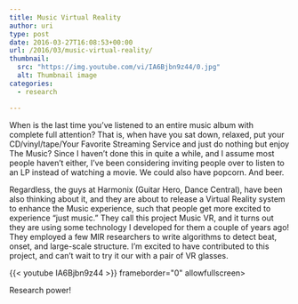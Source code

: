 ```yaml
---
title: Music Virtual Reality
author: uri
type: post
date: 2016-03-27T16:08:53+00:00
url: /2016/03/music-virtual-reality/
thumbnail:
  src: "https://img.youtube.com/vi/IA6Bjbn9z44/0.jpg"
  alt: Thumbnail image
categories:
  - research

---
```

When is the last time you&#8217;ve listened to an entire music album with complete full attention? That is, when have you sat down, relaxed, put your CD/vinyl/tape/Your Favorite Streaming Service and just do nothing but enjoy The Music? Since I haven&#8217;t done this in quite a while, and I assume most people haven&#8217;t either, I&#8217;ve been considering inviting people over to <emph>listen</emph> to an LP instead of watching a movie. We could also have popcorn. And beer.

Regardless, the guys at Harmonix (Guitar Hero, Dance Central), have been also thinking about it, and they are about to release a Virtual Reality system to enhance the Music experience, such that people get more excited to experience &#8220;just music.&#8221; They call this project Music VR, and it turns out they are using some technology I developed for them a couple of years ago! They employed a few MIR researchers to write algorithms to detect beat, onset, and large-scale structure. I&#8217;m excited to have contributed to this project, and can&#8217;t wait to try it our with a pair of VR glasses.

{{< youtube IA6Bjbn9z44 >}} frameborder="0" allowfullscreen></iframe>

Research power!